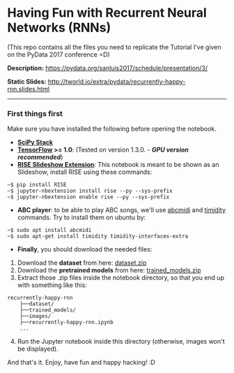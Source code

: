 # Having Fun with Recurrent Neural Networks (RNNs)
(This repo contains all the files you need to replicate the Tutorial I've given on the PyData 2017 conference =D)

**Description:** https://pydata.org/sanluis2017/schedule/presentation/3/

**Static Slides:** http://tworld.io/extra/pydata/recurrently-happy-rnn.slides.html


---
### First things first
Make sure you have installed the following before opening the notebook.
* **[SciPy Stack](https://www.scipy.org/install.html)**
* **[TensorFlow](https://www.tensorflow.org/install/) >= 1.0**: (Tested on version 1.3.0. - _**GPU version recommended**_)
* **[RISE Slideshow Extension](https://github.com/damianavila/RISE)**: This notebook is meant to be shown as an Slideshow, install RISE using these commands:
```
~$ pip install RISE
~$ jupyter-nbextension install rise --py --sys-prefix
~$ jupyter-nbextension enable rise --py --sys-prefix
```
* **ABC player**: to be able to play ABC songs, we'll use [abcmidi](http://abc.sourceforge.net/abcMIDI/original/) and [timidity](https://sfxpt.wordpress.com/2015/02/02/how-to-play-midi-files-under-ubuntu-linux/) commands. Try to install them on ubuntu by:
```
~$ sudo apt install abcmidi
~$ sudo apt-get install timidity timidity-interfaces-extra
```

* **Finally**, you should download the needed files:

1. Download the **dataset** from here: [dataset.zip](http://tworld-ai.com/extra/pydata/dataset.zip)
2. Download the **pretrained models** from here: [trained_models.zip](http://tworld-ai.com/extra/pydata/trained_models.zip)
3. Extract those .zip files inside the notebook directory, so that you end up with something like this:
```
recurrently-happy-rnn
    ├──dataset/
    ├──trained_models/
    ├──images/
    ├──recurrently-happy-rnn.ipynb
    ...
```
4. Run the Jupyter notebook inside this directory (otherwise, images won't be displayed).

And that's it.
Enjoy, have fun and happy hacking! :D
